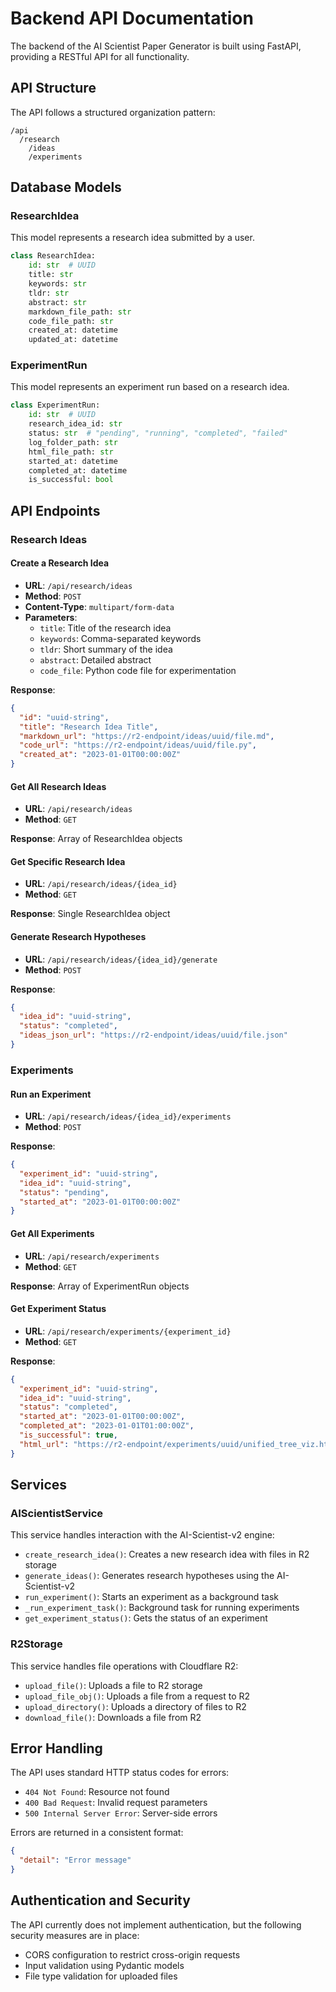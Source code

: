 # Backend API Documentation

The backend of the AI Scientist Paper Generator is built using FastAPI, providing a RESTful API for all functionality.

## API Structure

The API follows a structured organization pattern:

```
/api
  /research
    /ideas
    /experiments
```

## Database Models

### ResearchIdea

This model represents a research idea submitted by a user.

```python
class ResearchIdea:
    id: str  # UUID
    title: str
    keywords: str
    tldr: str
    abstract: str
    markdown_file_path: str
    code_file_path: str
    created_at: datetime
    updated_at: datetime
```

### ExperimentRun

This model represents an experiment run based on a research idea.

```python
class ExperimentRun:
    id: str  # UUID
    research_idea_id: str
    status: str  # "pending", "running", "completed", "failed"
    log_folder_path: str
    html_file_path: str
    started_at: datetime
    completed_at: datetime
    is_successful: bool
```

## API Endpoints

### Research Ideas

#### Create a Research Idea

- **URL**: `/api/research/ideas`
- **Method**: `POST`
- **Content-Type**: `multipart/form-data`
- **Parameters**:
  - `title`: Title of the research idea
  - `keywords`: Comma-separated keywords
  - `tldr`: Short summary of the idea
  - `abstract`: Detailed abstract
  - `code_file`: Python code file for experimentation

**Response**:
```json
{
  "id": "uuid-string",
  "title": "Research Idea Title",
  "markdown_url": "https://r2-endpoint/ideas/uuid/file.md",
  "code_url": "https://r2-endpoint/ideas/uuid/file.py",
  "created_at": "2023-01-01T00:00:00Z"
}
```

#### Get All Research Ideas

- **URL**: `/api/research/ideas`
- **Method**: `GET`

**Response**: Array of ResearchIdea objects

#### Get Specific Research Idea

- **URL**: `/api/research/ideas/{idea_id}`
- **Method**: `GET`

**Response**: Single ResearchIdea object

#### Generate Research Hypotheses

- **URL**: `/api/research/ideas/{idea_id}/generate`
- **Method**: `POST`

**Response**:
```json
{
  "idea_id": "uuid-string",
  "status": "completed",
  "ideas_json_url": "https://r2-endpoint/ideas/uuid/file.json"
}
```

### Experiments

#### Run an Experiment

- **URL**: `/api/research/ideas/{idea_id}/experiments`
- **Method**: `POST`

**Response**:
```json
{
  "experiment_id": "uuid-string",
  "idea_id": "uuid-string",
  "status": "pending",
  "started_at": "2023-01-01T00:00:00Z"
}
```

#### Get All Experiments

- **URL**: `/api/research/experiments`
- **Method**: `GET`

**Response**: Array of ExperimentRun objects

#### Get Experiment Status

- **URL**: `/api/research/experiments/{experiment_id}`
- **Method**: `GET`

**Response**:
```json
{
  "experiment_id": "uuid-string",
  "idea_id": "uuid-string",
  "status": "completed",
  "started_at": "2023-01-01T00:00:00Z",
  "completed_at": "2023-01-01T01:00:00Z",
  "is_successful": true,
  "html_url": "https://r2-endpoint/experiments/uuid/unified_tree_viz.html"
}
```

## Services

### AIScientistService

This service handles interaction with the AI-Scientist-v2 engine:

- `create_research_idea()`: Creates a new research idea with files in R2 storage
- `generate_ideas()`: Generates research hypotheses using the AI-Scientist-v2
- `run_experiment()`: Starts an experiment as a background task
- `_run_experiment_task()`: Background task for running experiments
- `get_experiment_status()`: Gets the status of an experiment

### R2Storage

This service handles file operations with Cloudflare R2:

- `upload_file()`: Uploads a file to R2 storage
- `upload_file_obj()`: Uploads a file from a request to R2
- `upload_directory()`: Uploads a directory of files to R2
- `download_file()`: Downloads a file from R2

## Error Handling

The API uses standard HTTP status codes for errors:

- `404 Not Found`: Resource not found
- `400 Bad Request`: Invalid request parameters
- `500 Internal Server Error`: Server-side errors

Errors are returned in a consistent format:

```json
{
  "detail": "Error message"
}
```

## Authentication and Security

The API currently does not implement authentication, but the following security measures are in place:

- CORS configuration to restrict cross-origin requests
- Input validation using Pydantic models
- File type validation for uploaded files 